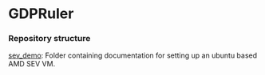 # GDPRuler

### Repository structure
[sev_demo](./sev_demo): Folder containing documentation for setting up an ubuntu based AMD SEV VM.
